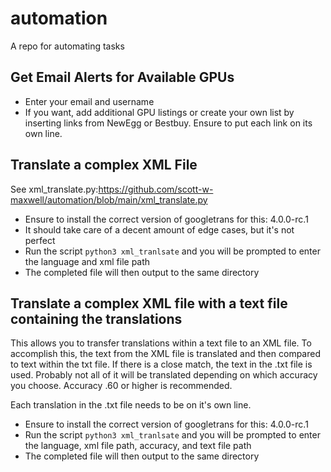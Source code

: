 # automation
A repo for automating tasks


## Get Email Alerts for Available GPUs

- Enter your email and username
- If you want, add additional GPU listings or create your own list by inserting links from NewEgg or Bestbuy. Ensure to put each link on its own line.

## Translate a complex XML File

See xml_translate.py:https://github.com/scott-w-maxwell/automation/blob/main/xml_translate.py

- Ensure to install the correct version of googletrans for this: 4.0.0-rc.1
- It should take care of a decent amount of edge cases, but it's not perfect
- Run the script ```python3 xml_tranlsate``` and you will be prompted to enter the language and xml file path
- The completed file will then output to the same directory

## Translate a complex XML file with a text file containing the translations

This allows you to transfer translations within a text file to an XML file. 
To accomplish this, the text from the XML file is translated and then compared to text within the txt file.
If there is a close match, the text in the .txt file is used. Probably not all of it will be translated depending on which accuracy you choose.
Accuracy .60 or higher is recommended. 

Each translation in the .txt file needs to be on it's own line.

- Ensure to install the correct version of googletrans for this: 4.0.0-rc.1
- Run the script ```python3 xml_tranlsate``` and you will be prompted to enter the language, xml file path, accuracy, and text file path
- The completed file will then output to the same directory
